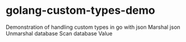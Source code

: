 # golang-custom-types-demo


Demonstration of handling custom types in go with
  json Marshal
  json Unmarshal
  database Scan
  database Value

